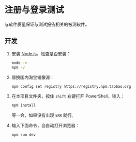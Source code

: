 # 注册与登录测试

与软件质量保证与测试报告相关的被测软件。

## 开发

1. 安装 [Node.js](https://nodejs.org/zh-cn/)，检查是否安装：

   ```bash
   node -v
   npm -v
   ```

2. 替换国内淘宝镜像源：

   ```bash
   npm config set registry https://registry.npm.taobao.org
   ```

3. 在本项目文件夹，按住 `shift` 右键打开 PowerShell，输入：

   ```bash
   npm install
   ```

   等一会，如果没有出现 `ERR` 就行。

4. 输入下面命令，会自动打开浏览器：

   ```bash
   npm run dev
   ```

   

